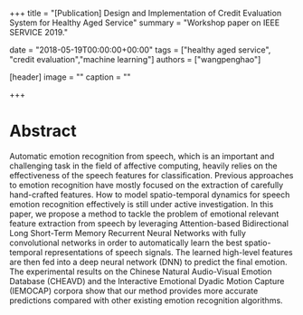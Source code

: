 +++
title = "[Publication] Design and Implementation of Credit Evaluation System for Healthy Aged Service"
summary = "Workshop paper on IEEE SERVICE 2019."

date = "2018-05-19T00:00:00+00:00"
tags = ["healthy aged service", "credit evaluation","machine learning"]
authors = ["wangpenghao"]

[header]
image = ""
caption = ""

+++



# Abstract
Automatic emotion recognition from speech, which is an important and challenging task in the field of affective computing, heavily relies on the effectiveness of the speech features for classification. Previous approaches to emotion recognition have mostly focused on the extraction of carefully hand-crafted features. How to model spatio-temporal dynamics for speech emotion recognition effectively is still under active investigation. In this paper, we propose a method to tackle the problem of emotional relevant feature extraction from speech by leveraging Attention-based Bidirectional Long Short-Term Memory Recurrent Neural Networks with fully convolutional networks in order to automatically learn the best spatio-temporal representations of speech signals. The learned high-level features are then fed into a deep neural network (DNN) to predict the final emotion. The experimental results on the Chinese Natural Audio-Visual Emotion Database (CHEAVD) and the Interactive Emotional Dyadic Motion Capture (IEMOCAP) corpora show that our method provides more accurate predictions compared with other existing emotion recognition algorithms.


